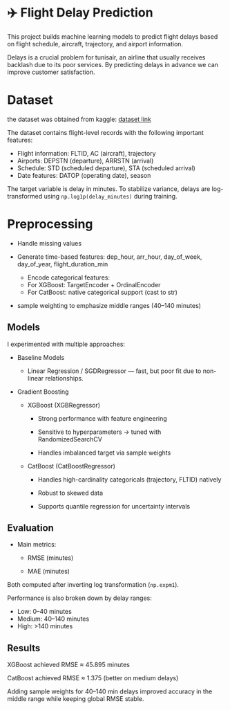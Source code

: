 # ✈️ Flight Delay Prediction

This project builds machine learning models to predict flight delays based on flight schedule, aircraft, trajectory, and airport information.

Delays is a crucial problem for tunisair, an airline that usually receives backlash due to its poor services. By predicting delays in advance we can improve customer satisfaction.

# Dataset

the dataset was obtained from kaggle:
[dataset link](https://www.kaggle.com/datasets/abderrahimalakouche/flight-delay-prediction)

The dataset contains flight-level records with the following important features:

+ Flight information: FLTID, AC (aircraft), trajectory
+ Airports: DEPSTN (departure), ARRSTN (arrival)
+ Schedule: STD (scheduled departure), STA (scheduled arrival)
+ Date features: DATOP (operating date), season

The target variable is delay in minutes.
To stabilize variance, delays are log-transformed using ``np.log1p(delay_minutes)`` during training.

# Preprocessing

+ Handle missing values

+ Generate time-based features: dep_hour, arr_hour, day_of_week, day_of_year, flight_duration_min
  + Encode categorical features:
  + For XGBoost: TargetEncoder + OrdinalEncoder
  + For CatBoost: native categorical support (cast to str)
+ sample weighting to emphasize middle ranges (40–140 minutes)

## Models

I experimented with multiple approaches:

+ Baseline Models

  + Linear Regression / SGDRegressor — fast, but poor fit due to non-linear relationships.

+ Gradient Boosting

  + XGBoost (XGBRegressor)

    + Strong performance with feature engineering

    + Sensitive to hyperparameters → tuned with RandomizedSearchCV

    + Handles imbalanced target via sample weights

  + CatBoost (CatBoostRegressor)

    + Handles high-cardinality categoricals (trajectory, FLTID) natively

    + Robust to skewed data

    + Supports quantile regression for uncertainty intervals

## Evaluation

+ Main metrics:

  + RMSE (minutes)

  + MAE (minutes)

Both computed after inverting log transformation (``np.expm1``).

Performance is also broken down by delay ranges:

+ Low: 0–40 minutes
+ Medium: 40–140 minutes
+ High: >140 minutes

## Results

XGBoost achieved RMSE ≈ 45.895  minutes

CatBoost achieved RMSE ≈ 1.375 (better on medium delays)

Adding sample weights for 40–140 min delays improved accuracy in the middle range while keeping global RMSE stable.

